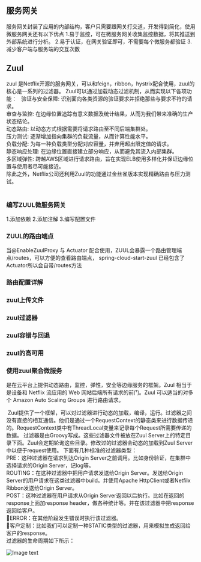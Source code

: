 ## 服务网关
服务网关封装了应用的内部结构，客户只需要跟网关打交道，开发得到简化，使用微服务网关还有以下优点
1.易于监控，可在微服务网关收集监控数据，将其推送到外部系统进行分析。
2.易于认证，在网关验证即可，不需要每个微服务都验证
3.减少客户端与服务端的交互次数
## Zuul 
zuul 是Netflix开源的服务网关，可以和feign，ribbon，hystrix配合使用，zuul的核心是一系列的过滤器。
Zuul可以通过加载动态过滤机制，从而实现以下各项功能：   
验证与安全保障: 识别面向各类资源的验证要求并拒绝那些与要求不符的请求。   
审查与监控: 在边缘位置追踪有意义数据及统计结果，从而为我们带来准确的生产状态结论。   
动态路由: 以动态方式根据需要将请求路由至不同后端集群处。  
压力测试: 逐渐增加指向集群的负载流量，从而计算性能水平。  
负载分配: 为每一种负载类型分配对应容量，并弃用超出限定值的请求。  
静态响应处理: 在边缘位置直接建立部分响应，从而避免其流入内部集群。   
多区域弹性: 跨越AWS区域进行请求路由，旨在实现ELB使用多样化并保证边缘位置与使用者尽可能接近。   
除此之外，Netflix公司还利用Zuul的功能通过金丝雀版本实现精确路由与压力测试。     
 
### 编写ZUUL微服务网关
1.添加依赖
2.添加注解
3.编写配置文件

### ZUUL的路由端点
 当@EnableZuulProxy  与 Actuator 配合使用，ZUUL会暴露一个路由管理端点/routes，可以方便的查看路由端点， spring-cloud-start-zuul 已经包含了Actuator所以会自带/routes方法
 
 ### 路由配置详解
 
 
 
 ### zuul上传文件
 
 ### zuul过滤器
 
 ### zuul容错与回退
 
 ### zuul的高可用
 
 ### 使用zuul聚合微服务
 
是在云平台上提供动态路由，监控，弹性，安全等边缘服务的框架。Zuul 相当于是设备和 Netflix 流应用的 Web 网站后端所有请求的前门。Zuul 可以适当的对多个 Amazon Auto Scaling Groups 进行路由请求。

 Zuul提供了一个框架，可以对过滤器进行动态的加载，编译，运行。过滤器之间没有直接的相互通信。他们是通过一个RequestContext的静态类来进行数据传递的。RequestContext类中有ThreadLocal变量来记录每个Request所需要传递的数据。 
过滤器是由Groovy写成。这些过滤器文件被放在Zuul Server上的特定目录下面。Zuul会定期轮询这些目录。修改过的过滤器会动态的加载到Zuul Server中以便于request使用。
下面有几种标准的过滤器类型：  
PRE：这种过滤器在请求到达Origin Server之前调用。比如身份验证，在集群中选择请求的Origin Server，记log等。   
ROUTING：在这种过滤器中把用户请求发送给Origin Server。发送给Origin Server的用户请求在这类过滤器中build。并使用Apache HttpClient或者Netfilx Ribbon发送给Origin Server。   
POST：这种过滤器在用户请求从Origin Server返回以后执行。比如在返回的response上面加response header，做各种统计等。并在该过滤器中把response返回给客户。    
ERROR：在其他阶段发生错误时执行该过滤器。   
客户定制：比如我们可以定制一种STATIC类型的过滤器，用来模拟生成返回给客户的response。   
过滤器的生命周期如下所示：    

![Image text](https://github.com/miozeng/ms/blob/master/ms-gateway-zuul/image.png)


